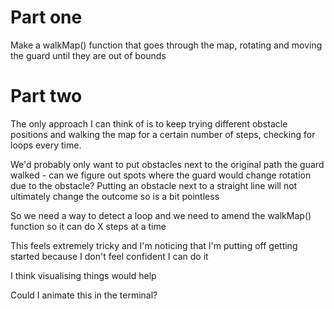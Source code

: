 # Part one

Make a walkMap() function that goes through the map, rotating and moving the guard until they are out of bounds

# Part two

The only approach I can think of is to keep trying different obstacle positions and walking the map for a certain number of steps, checking for loops every time.

We'd probably only want to put obstacles next to the original path the guard walked - can we figure out spots where the guard would change rotation due to the obstacle? Putting an obstacle next to a straight line will not ultimately change the outcome so is a bit pointless

So we need a way to detect a loop and we need to amend the walkMap() function so it can do X steps at a time

This feels extremely tricky and I'm noticing that I'm putting off getting started because I don't feel confident I can do it

I think visualising things would help

Could I animate this in the terminal?
